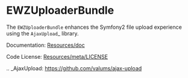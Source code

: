 EWZUploaderBundle
=================

The `EWZUploaderBundle` enhances the Symfony2 file upload experience using the
`AjaxUpload`_ library.

Documentation: 
[Resources/doc](https://github.com/excelwebzone/EWZUploaderBundle/blob/master/Resources/doc/index.rst)
    

Code License:
[Resources/meta/LICENSE](https://github.com/excelwebzone/EWZUploaderBundle/blob/master/Resources/meta/LICENSE)

.. _AjaxUpload: https://github.com/valums/ajax-upload
